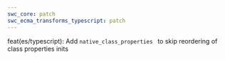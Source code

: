 ```yaml
---
swc_core: patch
swc_ecma_transforms_typescript: patch
---
```


feat(es/typescript): Add `native_class_properties ` to skip reordering of class properties inits
